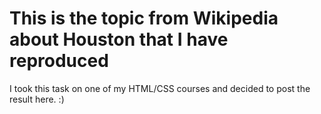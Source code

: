 # This is the topic from Wikipedia about Houston that I have reproduced
I took this task on one of my HTML/CSS courses and decided to post the result here. :)
